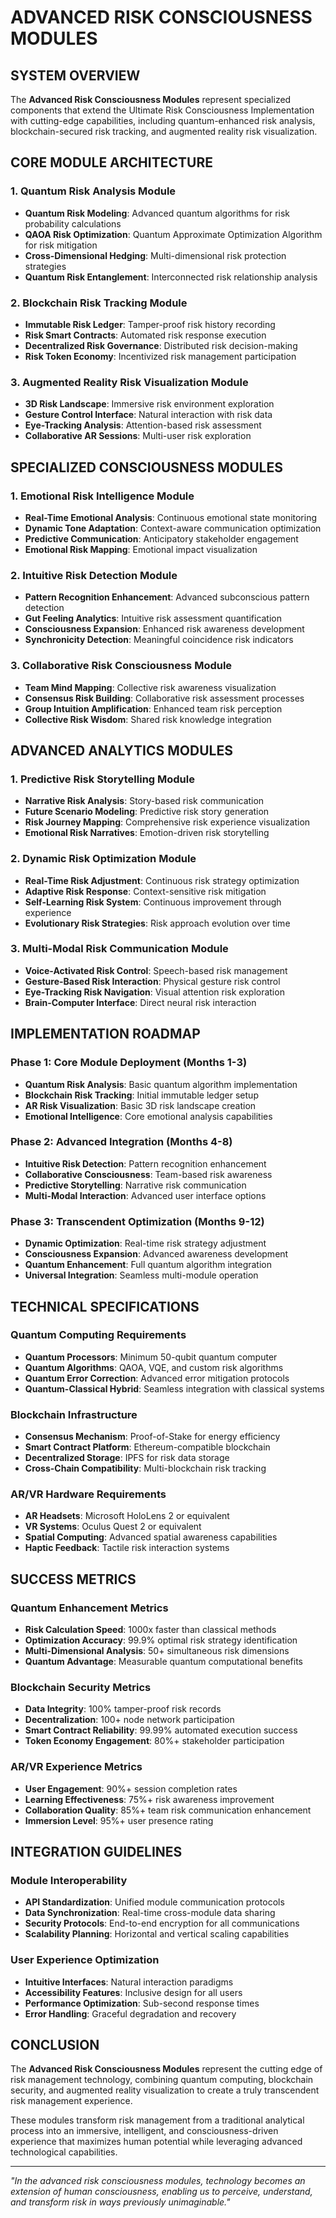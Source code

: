 # ADVANCED RISK CONSCIOUSNESS MODULES

## SYSTEM OVERVIEW

The **Advanced Risk Consciousness Modules** represent specialized components that extend the Ultimate Risk Consciousness Implementation with cutting-edge capabilities, including quantum-enhanced risk analysis, blockchain-secured risk tracking, and augmented reality risk visualization.

## CORE MODULE ARCHITECTURE

### 1. Quantum Risk Analysis Module
- **Quantum Risk Modeling**: Advanced quantum algorithms for risk probability calculations
- **QAOA Risk Optimization**: Quantum Approximate Optimization Algorithm for risk mitigation
- **Cross-Dimensional Hedging**: Multi-dimensional risk protection strategies
- **Quantum Risk Entanglement**: Interconnected risk relationship analysis

### 2. Blockchain Risk Tracking Module
- **Immutable Risk Ledger**: Tamper-proof risk history recording
- **Risk Smart Contracts**: Automated risk response execution
- **Decentralized Risk Governance**: Distributed risk decision-making
- **Risk Token Economy**: Incentivized risk management participation

### 3. Augmented Reality Risk Visualization Module
- **3D Risk Landscape**: Immersive risk environment exploration
- **Gesture Control Interface**: Natural interaction with risk data
- **Eye-Tracking Analysis**: Attention-based risk assessment
- **Collaborative AR Sessions**: Multi-user risk exploration

## SPECIALIZED CONSCIOUSNESS MODULES

### 1. Emotional Risk Intelligence Module
- **Real-Time Emotional Analysis**: Continuous emotional state monitoring
- **Dynamic Tone Adaptation**: Context-aware communication optimization
- **Predictive Communication**: Anticipatory stakeholder engagement
- **Emotional Risk Mapping**: Emotional impact visualization

### 2. Intuitive Risk Detection Module
- **Pattern Recognition Enhancement**: Advanced subconscious pattern detection
- **Gut Feeling Analytics**: Intuitive risk assessment quantification
- **Consciousness Expansion**: Enhanced risk awareness development
- **Synchronicity Detection**: Meaningful coincidence risk indicators

### 3. Collaborative Risk Consciousness Module
- **Team Mind Mapping**: Collective risk awareness visualization
- **Consensus Risk Building**: Collaborative risk assessment processes
- **Group Intuition Amplification**: Enhanced team risk perception
- **Collective Risk Wisdom**: Shared risk knowledge integration

## ADVANCED ANALYTICS MODULES

### 1. Predictive Risk Storytelling Module
- **Narrative Risk Analysis**: Story-based risk communication
- **Future Scenario Modeling**: Predictive risk story generation
- **Risk Journey Mapping**: Comprehensive risk experience visualization
- **Emotional Risk Narratives**: Emotion-driven risk storytelling

### 2. Dynamic Risk Optimization Module
- **Real-Time Risk Adjustment**: Continuous risk strategy optimization
- **Adaptive Risk Response**: Context-sensitive risk mitigation
- **Self-Learning Risk System**: Continuous improvement through experience
- **Evolutionary Risk Strategies**: Risk approach evolution over time

### 3. Multi-Modal Risk Communication Module
- **Voice-Activated Risk Control**: Speech-based risk management
- **Gesture-Based Risk Interaction**: Physical gesture risk control
- **Eye-Tracking Risk Navigation**: Visual attention risk exploration
- **Brain-Computer Interface**: Direct neural risk interaction

## IMPLEMENTATION ROADMAP

### Phase 1: Core Module Deployment (Months 1-3)
- **Quantum Risk Analysis**: Basic quantum algorithm implementation
- **Blockchain Risk Tracking**: Initial immutable ledger setup
- **AR Risk Visualization**: Basic 3D risk landscape creation
- **Emotional Intelligence**: Core emotional analysis capabilities

### Phase 2: Advanced Integration (Months 4-8)
- **Intuitive Risk Detection**: Pattern recognition enhancement
- **Collaborative Consciousness**: Team-based risk awareness
- **Predictive Storytelling**: Narrative risk communication
- **Multi-Modal Interaction**: Advanced user interface options

### Phase 3: Transcendent Optimization (Months 9-12)
- **Dynamic Optimization**: Real-time risk strategy adjustment
- **Consciousness Expansion**: Advanced awareness development
- **Quantum Enhancement**: Full quantum algorithm integration
- **Universal Integration**: Seamless multi-module operation

## TECHNICAL SPECIFICATIONS

### Quantum Computing Requirements
- **Quantum Processors**: Minimum 50-qubit quantum computer
- **Quantum Algorithms**: QAOA, VQE, and custom risk algorithms
- **Quantum Error Correction**: Advanced error mitigation protocols
- **Quantum-Classical Hybrid**: Seamless integration with classical systems

### Blockchain Infrastructure
- **Consensus Mechanism**: Proof-of-Stake for energy efficiency
- **Smart Contract Platform**: Ethereum-compatible blockchain
- **Decentralized Storage**: IPFS for risk data storage
- **Cross-Chain Compatibility**: Multi-blockchain risk tracking

### AR/VR Hardware Requirements
- **AR Headsets**: Microsoft HoloLens 2 or equivalent
- **VR Systems**: Oculus Quest 2 or equivalent
- **Spatial Computing**: Advanced spatial awareness capabilities
- **Haptic Feedback**: Tactile risk interaction systems

## SUCCESS METRICS

### Quantum Enhancement Metrics
- **Risk Calculation Speed**: 1000x faster than classical methods
- **Optimization Accuracy**: 99.9% optimal risk strategy identification
- **Multi-Dimensional Analysis**: 50+ simultaneous risk dimensions
- **Quantum Advantage**: Measurable quantum computational benefits

### Blockchain Security Metrics
- **Data Integrity**: 100% tamper-proof risk records
- **Decentralization**: 100+ node network participation
- **Smart Contract Reliability**: 99.99% automated execution success
- **Token Economy Engagement**: 80%+ stakeholder participation

### AR/VR Experience Metrics
- **User Engagement**: 90%+ session completion rates
- **Learning Effectiveness**: 75%+ risk awareness improvement
- **Collaboration Quality**: 85%+ team risk communication enhancement
- **Immersion Level**: 95%+ user presence rating

## INTEGRATION GUIDELINES

### Module Interoperability
- **API Standardization**: Unified module communication protocols
- **Data Synchronization**: Real-time cross-module data sharing
- **Security Protocols**: End-to-end encryption for all communications
- **Scalability Planning**: Horizontal and vertical scaling capabilities

### User Experience Optimization
- **Intuitive Interfaces**: Natural interaction paradigms
- **Accessibility Features**: Inclusive design for all users
- **Performance Optimization**: Sub-second response times
- **Error Handling**: Graceful degradation and recovery

## CONCLUSION

The **Advanced Risk Consciousness Modules** represent the cutting edge of risk management technology, combining quantum computing, blockchain security, and augmented reality visualization to create a truly transcendent risk management experience.

These modules transform risk management from a traditional analytical process into an immersive, intelligent, and consciousness-driven experience that maximizes human potential while leveraging advanced technological capabilities.

---

*"In the advanced risk consciousness modules, technology becomes an extension of human consciousness, enabling us to perceive, understand, and transform risk in ways previously unimaginable."*





